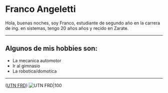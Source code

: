 # Franco Angeletti 

Hola, buenas noches, soy Franco, estudiante de segundo año en la carrera de ing. en sistemas, tengo 20 años años y recido en Zarate.
- - -
## Algunos de mis hobbies son:
- La mecanica automotor
- Ir al gimnasio
- La robotica/domotica
- - -
([UTN FRD](https://www.frd.utn.edu.ar/))
![UTN FRD|100](https://encrypted-tbn0.gstatic.com/images?q=tbn:ANd9GcRW937CUib5gsqR5kjxayuCCz9m6ZUjFppSUgGO1fHuRg&s)
